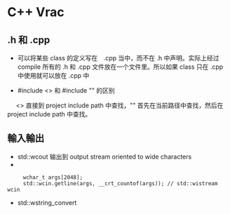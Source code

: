# C++ Vrac #

## .h 和 .cpp ##

* 可以将某些 class 的定义写在　.cpp 当中，而不在 .h 中声明。实际上经过 compile 所有的 .h 和 .cpp 文件放在一个文件里。所以如果 class 只在 .cpp 中使用就可以放在 .cpp 中

* #include <> 和 #include "" 的区别
     
      <> 直接到 project include path 中查找，"" 首先在当前路径中查找，然后在 project include path 中查找。
   
## 輸入輸出  ##

* std::wcout 输出到 output stream oriented to wide characters
*         
  
         wchar_t args[2048];
         std::wcin.getline(args, __crt_countof(args)); // std::wistream wcin
        
* std::wstring_convert<template> 用于字符串格式轉換
      std::wstring_convert<std::codecvt_utf8<wchar_t>> myconv;  
      myconv.from_bytes(str); 

上面的代碼將 uft8 轉換成 uft16

## Vrac ##

* bool &= bool in C++
  &= 是 二进制 与，不能用于 logic and, 除 bool 以外。&= 可以用于 bool 的逻辑与。

* shared_ptr 类型 声明变量时，不能带括号
   
      shared_ptr<T> a; // ok
      shared_ptr<T> b(); // non ok, 可能被考虑成函数声明了吧
      
* c++ 代碼換行 用 \

        double average =(1+2+3+4+5\
                +6+7+8+9+10\
                +11+12+13\
                +happyman+waterman+brightman)\
                /10.0;

* argument-dependent lookup (ADL) 会在函数 parameters 所在的 namespace 查找 function name
* The rule of five : if a class implements any of the following functions, it should implement all of them:  
    * copy constructor
    * copy assignment operator
    * move constructor
    * move assignment operator
    * destructor
